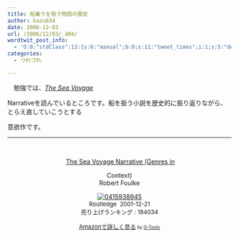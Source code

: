 ```yaml
---
title: 船乗りを扱う物語の歴史
author: kazu634
date: 2006-12-03
url: /2006/12/03/_404/
wordtwit_post_info:
  - 'O:8:"stdClass":13:{s:6:"manual";b:0;s:11:"tweet_times";i:1;s:5:"delay";i:0;s:7:"enabled";i:1;s:10:"separation";s:2:"60";s:7:"version";s:3:"3.7";s:14:"tweet_template";b:0;s:6:"status";i:2;s:6:"result";a:0:{}s:13:"tweet_counter";i:2;s:13:"tweet_log_ids";a:1:{i:0;i:2671;}s:9:"hash_tags";a:0:{}s:8:"accounts";a:1:{i:0;s:7:"kazu634";}}'
categories:
  - つれづれ

---
```

<div class="section">
<p>
    　勉強では、<a href="https://www.amazon.co.jp/exec/obidos/ASIN/0415938945/goodpic-22/" onclick="__gaTracker('send', 'event', 'outbound-article', 'https://www.amazon.co.jp/exec/obidos/ASIN/0415938945/goodpic-22/', 'The Sea Voyage');" target="_top"><i>The Sea Voyage</i></a>
</p>
  
<p>
    Narrativeを読んでいるところです。船を扱う小説を歴史的に振り返りながら、とらえ直していこうとする
</p>
  
<p>
    意欲作です。
</p>
  
<hr />
  
<center>
    &#160;&#160;</p> 
    
<p>
      &#160;<a href="https://www.amazon.co.jp/exec/obidos/ASIN/0415938945/goodpic-22/" onclick="__gaTracker('send', 'event', 'outbound-article', 'https://www.amazon.co.jp/exec/obidos/ASIN/0415938945/goodpic-22/', 'The Sea Voyage Narrative (Genres in');" target="_top">The Sea Voyage Narrative (Genres in</a>
</p>
    
<p>
      Context)<br />Robert Foulke
</p>
    
<p>
<a href="https://www.amazon.co.jp/exec/obidos/ASIN/0415938945/goodpic-22/" onclick="__gaTracker('send', 'event', 'outbound-article', 'https://www.amazon.co.jp/exec/obidos/ASIN/0415938945/goodpic-22/', '');" target="_top"><img alt="0415938945" src="http://ec1.images-amazon.com/images/P/0415938945.01._SCMZZZZZZZ_V1108168654_.jpg" border="0" /></a><br /><font size="-1">Routledge&#160; 2001-12-21<br />売り上げランキング : 184034</p> 
      
<p>
<a href="https://www.amazon.co.jp/exec/obidos/ASIN/0415938945/goodpic-22/" onclick="__gaTracker('send', 'event', 'outbound-article', 'https://www.amazon.co.jp/exec/obidos/ASIN/0415938945/goodpic-22/', 'Amazonで詳しく見る');" target="_top">Amazonで詳しく見る</a></font><font size="-2"> by <a href="http://www.goodpic.com/mt/aws/index.html" onclick="__gaTracker('send', 'event', 'outbound-article', 'http://www.goodpic.com/mt/aws/index.html', 'G-Tools');">G-Tools</a></font>
</p>
      
<p>
</center> </div>
